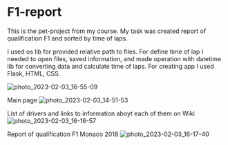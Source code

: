 # F1-report

This is the pet-project from my course. My task was created report of qualification F1 and sorted by time of laps.

I used os lib for provided relative path to files.
For define time of lap I needed to open files, saved information, and made operation with datetime lib for converting data and calculate time of laps.
For creating app I used Flask, HTML, CSS.


![photo_2023-02-03_16-55-09](https://user-images.githubusercontent.com/94606127/216634601-c440564b-45f4-45de-a2ac-6b94a31f556a.jpg)


Main page
![photo_2023-02-03_14-51-53](https://user-images.githubusercontent.com/94606127/216630757-ffe05e0b-8c59-435d-a4de-6e2932276fb4.jpg)


List of drivers and links to information aboyt each of them on Wiki
![photo_2023-02-03_16-16-57](https://user-images.githubusercontent.com/94606127/216631432-952d21bc-5a3d-4f04-95c7-d32ea914c252.jpg)


Report of qualification F1 Monaco 2018
![photo_2023-02-03_16-17-40](https://user-images.githubusercontent.com/94606127/216630803-6ce8db8a-ff8f-43f3-b75d-092cb4dde715.jpg)
